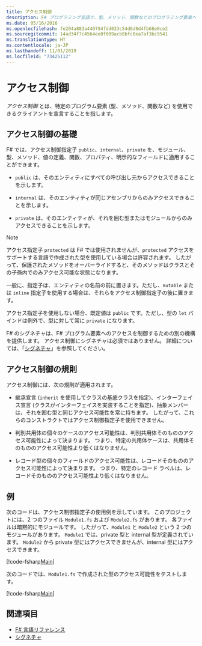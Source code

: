 ```yaml
---
title: アクセス制御
description: F# プログラミング言語で、型、メソッド、関数などのプログラミング要素へのアクセスを制御する方法について説明します。
ms.date: 05/16/2016
ms.openlocfilehash: fe204a883a440794fdd033c54d6d8d4fb68e0ce2
ms.sourcegitcommit: 14ad34f7c4564ee0f009acb8bfc0ea7af3bc9541
ms.translationtype: HT
ms.contentlocale: ja-JP
ms.lasthandoff: 11/01/2019
ms.locfileid: "73425112"
---
```

# <a name="access-control"></a>アクセス制御

*アクセス制御* とは、特定のプログラム要素 (型、メソッド、関数など) を使用できるクライアントを宣言することを指します。

## <a name="basics-of-access-control"></a>アクセス制御の基礎

F# では、アクセス制御指定子 `public`、`internal`、`private` を、モジュール、型、メソッド、値の定義、関数、プロパティ、明示的なフィールドに適用することができます。

- `public` は、そのエンティティにすべての呼び出し元からアクセスできることを示します。

- `internal` は、そのエンティティが同じアセンブリからのみアクセスできることを示します。

- `private` は、そのエンティティが、それを囲む型またはモジュールからのみアクセスできることを示します。

> [!NOTE]
> アクセス指定子 `protected` は F# では使用されませんが、`protected` アクセスをサポートする言語で作成された型を使用している場合は許容されます。 したがって、保護されたメソッドをオーバーライドすると、そのメソッドはクラスとその子孫内でのみアクセス可能な状態になります。

一般に、指定子は、エンティティの名前の前に置きます。ただし、`mutable` または `inline` 指定子を使用する場合は、それらをアクセス制御指定子の後に置きます。

アクセス指定子を使用しない場合、既定値は `public` です。ただし、型の `let` バインドは例外で、型に対して常に `private` になります。

F# のシグネチャは、F# プログラム要素へのアクセスを制御するための別の機構を提供します。 アクセス制御にシグネチャは必須ではありません。 詳細については、「[シグネチャ](signature-files.md)」を参照してください。

## <a name="rules-for-access-control"></a>アクセス制御の規則

アクセス制御には、次の規則が適用されます。

- 継承宣言 (`inherit` を使用してクラスの基底クラスを指定)、インターフェイス宣言 (クラスがインターフェイスを実装することを指定)、抽象メンバーは、それを囲む型と同じアクセス可能性を常に持ちます。 したがって、これらのコンストラクトではアクセス制御指定子を使用できません。

- 判別共用体の個々のケースのアクセス可能性は、判別共用体そのもののアクセス可能性によって決まります。 つまり、特定の共用体ケースは、共用体そのもののアクセス可能性より低くはなりません。

- レコード型の個々のフィールドのアクセス可能性は、レコードそのもののアクセス可能性によって決まります。 つまり、特定のレコード ラベルは、レコードそのもののアクセス可能性より低くはなりません。

## <a name="example"></a>例

次のコードは、アクセス制御指定子の使用例を示しています。 このプロジェクトには、2 つのファイル `Module1.fs` および `Module2.fs` があります。 各ファイルは暗黙的にモジュールです。 したがって、`Module1` と `Module2` という 2 つのモジュールがあります。 `Module1` では、private 型と internal 型が定義されています。 `Module2` から private 型にはアクセスできませんが、internal 型にはアクセスできます。

[!code-fsharp[Main](~/samples/snippets/fsharp/access-control/snippet1.fs)]

次のコードでは、`Module1.fs` で作成された型のアクセス可能性をテストします。

[!code-fsharp[Main](~/samples/snippets/fsharp/access-control/snippet2.fs)]

## <a name="see-also"></a>関連項目

- [F# 言語リファレンス](index.md)
- [シグネチャ](signature-files.md)
